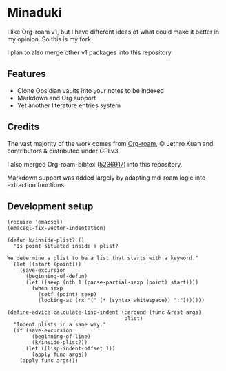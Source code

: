 # Minaduki

I like Org-roam v1, but I have different ideas of what could make it better in my opinion. So this is my fork.

I plan to also merge other v1 packages into this repository.

## Features

- Clone Obsidian vaults into your notes to be indexed
- Markdown and Org support
- Yet another literature entries system

## Credits

The vast majority of the work comes from [Org-roam](https://github.com/org-roam/org-roam), © Jethro Kuan and contributors & distributed under GPLv3.

I also merged Org-roam-bibtex ([5236917](https://github.com/org-roam/org-roam-bibtex/commit/5236917e1d8a4f88daadacc690248854f53facb4)) into this repository.

Markdown support was added largely by adapting md-roam logic into extraction functions.

## Development setup

```elisp
(require 'emacsql)
(emacsql-fix-vector-indentation)

(defun k/inside-plist? ()
  "Is point situated inside a plist?

We determine a plist to be a list that starts with a keyword."
  (let ((start (point)))
    (save-excursion
      (beginning-of-defun)
      (let ((sexp (nth 1 (parse-partial-sexp (point) start))))
        (when sexp
          (setf (point) sexp)
          (looking-at (rx "(" (* (syntax whitespace)) ":")))))))

(define-advice calculate-lisp-indent (:around (func &rest args)
                                      plist)
  "Indent plists in a sane way."
  (if (save-excursion
        (beginning-of-line)
        (k/inside-plist?))
      (let ((lisp-indent-offset 1))
        (apply func args))
    (apply func args)))


```
